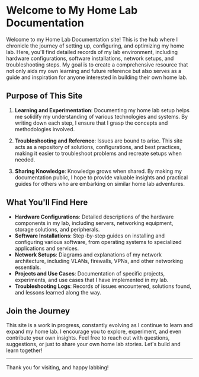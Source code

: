 # Welcome to My Home Lab Documentation

Welcome to my Home Lab Documentation site! This is the hub where I chronicle the journey of setting up, configuring, and optimizing my home lab. Here, you'll find detailed records of my lab environment, including hardware configurations, software installations, network setups, and troubleshooting steps. My goal is to create a comprehensive resource that not only aids my own learning and future reference but also serves as a guide and inspiration for anyone interested in building their own home lab.
## Purpose of This Site

1. **Learning and Experimentation**: Documenting my home lab setup helps me solidify my understanding of various technologies and systems. By writing down each step, I ensure that I grasp the concepts and methodologies involved.
    
2. **Troubleshooting and Reference**: Issues are bound to arise. This site acts as a repository of solutions, configurations, and best practices, making it easier to troubleshoot problems and recreate setups when needed.
    
3. **Sharing Knowledge**: Knowledge grows when shared. By making my documentation public, I hope to provide valuable insights and practical guides for others who are embarking on similar home lab adventures.
    
## What You'll Find Here

- **Hardware Configurations**: Detailed descriptions of the hardware components in my lab, including servers, networking equipment, storage solutions, and peripherals.
- **Software Installations**: Step-by-step guides on installing and configuring various software, from operating systems to specialized applications and services.
- **Network Setups**: Diagrams and explanations of my network architecture, including VLANs, firewalls, VPNs, and other networking essentials.
- **Projects and Use Cases**: Documentation of specific projects, experiments, and use cases that I have implemented in my lab.
- **Troubleshooting Logs**: Records of issues encountered, solutions found, and lessons learned along the way.
## Join the Journey

This site is a work in progress, constantly evolving as I continue to learn and expand my home lab. I encourage you to explore, experiment, and even contribute your own insights. Feel free to reach out with questions, suggestions, or just to share your own home lab stories. Let's build and learn together!

---

Thank you for visiting, and happy labbing!